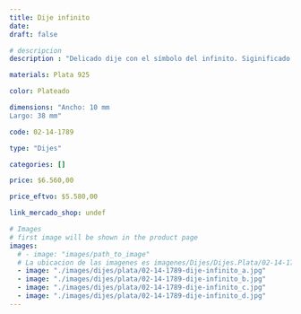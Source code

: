 ```yaml
---
title: Dije infinito
date: 
draft: false

# descripcion
description : "Delicado dije con el símbolo del infinito. Siginificado: representa la perpetuidad, la continuidad, lo eterno y que dura para siempre."

materials: Plata 925

color: Plateado

dimensions: "Ancho: 10 mm 
Largo: 38 mm"

code: 02-14-1789

type: "Dijes"

categories: []

price: $6.560,00

price_eftvo: $5.580,00

link_mercado_shop: undef

# Images
# first image will be shown in the product page
images:
  # - image: "images/path_to_image"
  # La ubicacion de las imagenes es imagenes/Dijes/Dijes.Plata/02-14-1789-dije-infinito
  - image: "./images/dijes/plata/02-14-1789-dije-infinito_a.jpg"
  - image: "./images/dijes/plata/02-14-1789-dije-infinito_b.jpg"
  - image: "./images/dijes/plata/02-14-1789-dije-infinito_c.jpg"
  - image: "./images/dijes/plata/02-14-1789-dije-infinito_d.jpg"
---
```

